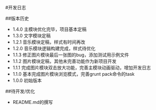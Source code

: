 #开发日志

##版本历史

- 1.4.0 主模块优化完毕，项目基本定稿
- 1.3.0 文字模块定稿
- 1.2.1 音乐模块定稿，样式有时间再改
- 1.2.0 音乐模块逻辑构建完成，样式待优化
- 1.1.3 修正图片模块最后一张图的bug，添加测试用示例文件
- 1.1.2 图片模块定稿，其他未完善功能作为新项目开发
- 1.1.1 完成图片模块双击放大功能，完善主模块动画驱动，增加开发日志
- 1.1.0 基本完成图片模块浏览模式，完善grunt pack命令的task
- 1.0.0 初始版本

##待开发/优化

- README.md的撰写